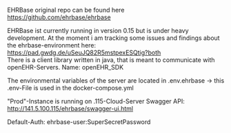 EHRBase original repo can be found here https://github.com/ehrbase/ehrbase  

EHRBase ist currently running in version 0.15 but is under heavy development.
At the moment i am tracking some issues and findings about the ehrbase-environment here: https://pad.gwdg.de/uSeuJQ82R5mstpexESQtig?both  
There is a client library written in java, that is meant to communicate with openEHR-Servers. Name: openEHR_SDK

The environmental variables of the server are located in .env.ehrbase -> this .env-File is used in the docker-compose.yml

"Prod"-Instance is running on .115-Cloud-Server
Swagger API: http://141.5.100.115/ehrbase/swagger-ui.html

Default-Auth:
ehrbase-user:SuperSecretPassword